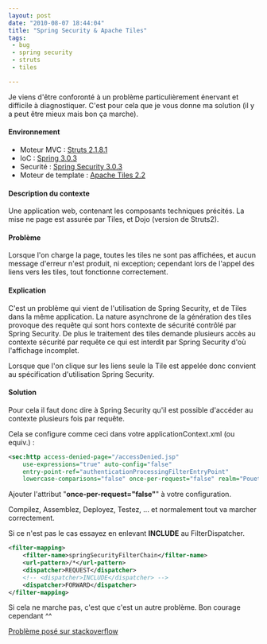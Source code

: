 ```yaml
---
layout: post
date: "2010-08-07 18:44:04"
title: "Spring Security & Apache Tiles"
tags:
 - bug
 - spring security
 - struts
 - tiles

---
```


Je viens d'être conforonté à un problème particulièrement énervant et difficile à diagnostiquer. C'est pour cela que je vous donne ma solution (il y a peut être mieux mais bon ça marche).


#### Environnement

  * Moteur MVC : [Struts 2.1.8.1](http://struts.apache.org/)
  * IoC : [Spring 3.0.3](http://www.springsource.org/)
  * Securité : [Spring Security 3.0.3](http://www.springsource.org/node/2706)
  * Moteur de template : [Apache Tiles 2.2](http://tiles.apache.org/)

#### Description du contexte

Une application web, contenant les composants techniques précités. La mise ne page est assurée par Tiles, et Dojo (version de Struts2).

#### Problème

Lorsque l'on charge la page, toutes les tiles ne sont pas affichées, et aucun message d'erreur n'est produit, ni exception; cependant lors de l'appel des liens vers les tiles, tout fonctionne correctement.

#### Explication

C'est un problème qui vient de l'utilisation de Spring Security, et de Tiles dans la même application. La nature asynchrone de la génération des tiles provoque des requête qui sont hors contexte de sécurité contrôlé par Spring Security. De plus le traitement des tiles demande plusieurs accès au contexte sécurité par requête ce qui est interdit par Spring Security d'où l'affichage incomplet.

Lorsque que l'on clique sur les liens seule la Tile est appelée donc convient au spécification d'utilisation Spring Security.

#### Solution

Pour cela il faut donc dire à Spring Security qu'il est possible d'accéder au contexte plusieurs fois par requête.

Cela se configure comme ceci dans votre applicationContext.xml (ou equiv.) :
``` xml
<sec:http access-denied-page="/accessDenied.jsp"
    use-expressions="true" auto-config="false"
    entry-point-ref="authenticationProcessingFilterEntryPoint"
    lowercase-comparisons="false" once-per-request="false" realm="Pouet">
```

Ajouter l'attribut "**once-per-request="false"**" à votre configuration.

Compilez, Assemblez, Deployez, Testez, ... et normalement tout va marcher correctement.

Si ce n'est pas le cas essayez en enlevant **INCLUDE** au FilterDispatcher.

``` xml
<filter-mapping>
    <filter-name>springSecurityFilterChain</filter-name>
    <url-pattern>/*</url-pattern>
    <dispatcher>REQUEST</dispatcher>
    <!-- <dispatcher>INCLUDE</dispatcher> -->
    <dispatcher>FORWARD</dispatcher>
</filter-mapping>
```

Si cela ne marche pas, c'est que c'est un autre problème. Bon courage cependant ^^

[Problème posé sur stackoverflow](http://stackoverflow.com/questions/3406344/what-to-do-when-apache-tiles-2-1-does-nothing-when-it-has-to)
